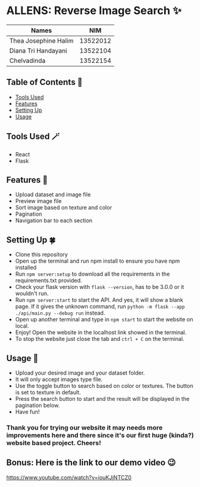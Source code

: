 # ALLENS: Reverse Image Search ✨

| Names                  | NIM      |
| ---------------------- |:--------:|
| Thea Josephine Halim   | 13522012 |
| Diana Tri Handayani    | 13522104 |
| Chelvadinda            | 13522154 |

## Table of Contents 💫
* [Tools Used](#tools-used)
* [Features](#features)
* [Setting Up](#setting-up)
* [Usage](#usage)

## Tools Used 🪄
- React
- Flask

## Features 🎈
- Upload dataset and image file
- Preview image file
- Sort image based on texture and color
- Pagination
- Navigation bar to each section

## Setting Up 🍀
- Clone this repository 
- Open up the terminal and run npm install to ensure you have npm installed
- Run `npm server:setup` to download all the requirements in the requirements.txt provided.
- Check your flask version with `flask --version`, has to be 3.0.0 or it wouldn't run.
- Run `npm server:start` to start the API. And yes, it will show a blank page. If it gives the unknown command, run `python -m flask --app ./api/main.py --debug run` instead.
- Open up another terminal and type in `npm start` to start the website on local.
- Enjoy! Open the website in the localhost link showed in the terminal.
- To stop the website just close the tab and `ctrl + C` on the terminal.

## Usage 🌿
- Upload your desired image and your dataset folder.
- It will only accept images type file.
- Use the toggle button to search based on color or textures. The button is set to texture in default.
- Press the search button to start and the result will be displayed in the pagination below.
- Have fun!

### Thank you for trying our website it may needs more improvements here and there since it's our first huge (kinda?) website based project. Cheers! 

## Bonus: Here is the link to our demo video 😉
https://www.youtube.com/watch?v=iouKJjNTCZ0